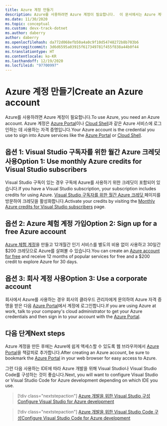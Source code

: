 ```yaml
---
title: Azure 계정 만들기
description: Azure를 사용하려면 Azure 계정이 필요합니다.  이 문서에서는 Azure 계정에 가입하는 일반적인 세 가지 방법을 설명합니다.
ms.date: 11/30/2020
ms.topic: conceptual
ms.custom: devx-track-dotnet
ms.author: daberry
author: daberry
ms.openlocfilehash: da772d068efb50a4a0c9f10d54748272b8b703b6
ms.sourcegitcommit: 3d6d6595a03915f617349781f455f838a44b0f44
ms.translationtype: HT
ms.contentlocale: ko-KR
ms.lasthandoff: 12/19/2020
ms.locfileid: "97700997"
---
```

# <a name="create-an-azure-account"></a><span data-ttu-id="1b17f-104">Azure 계정 만들기</span><span class="sxs-lookup"><span data-stu-id="1b17f-104">Create an Azure account</span></span>

<span data-ttu-id="1b17f-105">Azure를 사용하려면 Azure 계정이 필요합니다.</span><span class="sxs-lookup"><span data-stu-id="1b17f-105">To use Azure, you need an Azure account.</span></span>  <span data-ttu-id="1b17f-106">Azure 계정은 [Azure Portal](https://portal.azure.com)이나 [Cloud Shell](https://shell.azure.com)과 같은 Azure 서비스에 로그인하는 데 사용하는 자격 증명입니다.</span><span class="sxs-lookup"><span data-stu-id="1b17f-106">Your Azure account is the credential you use to sign into Azure services like the [Azure Portal](https://portal.azure.com) or [Cloud Shell](https://shell.azure.com).</span></span>

## <a name="option-1-use-monthly-azure-credits-for-visual-studio-subscribers"></a><span data-ttu-id="1b17f-107">옵션 1: Visual Studio 구독자를 위한 월간 Azure 크레딧 사용</span><span class="sxs-lookup"><span data-stu-id="1b17f-107">Option 1: Use monthly Azure credits for Visual Studio subscribers</span></span>

<span data-ttu-id="1b17f-108">Visual Studio 구독이 있는 경우 구독에 Azure를 사용하기 위한 크레딧이 포함되어 있습니다.</span><span class="sxs-lookup"><span data-stu-id="1b17f-108">If you have a Visual Studio subscription, your subscription includes credits for using Azure.</span></span>  <span data-ttu-id="1b17f-109">[Visual Studio 구독자를 위한 월간 Azure 크레딧 ](https://azure.microsoft.com/pricing/member-offers/credit-for-visual-studio-subscribers/) 페이지를 방문하여 크레딧을 활성화합니다.</span><span class="sxs-lookup"><span data-stu-id="1b17f-109">Activate your credits by visiting the [Monthly Azure credits for Visual Studio subscribers](https://azure.microsoft.com/pricing/member-offers/credit-for-visual-studio-subscribers/) page.</span></span>

## <a name="option-2-sign-up-for-a-free-azure-account"></a><span data-ttu-id="1b17f-110">옵션 2: Azure 체험 계정 가입</span><span class="sxs-lookup"><span data-stu-id="1b17f-110">Option 2: Sign up for a free Azure account</span></span>

<span data-ttu-id="1b17f-111">[Azure 체험 계정](https://azure.microsoft.com/free/dotnet/)을 만들고 12개월간 인기 서비스를 별도의 비용 없이 사용하고 30일간 $200 크레딧으로 Azure를 살펴볼 수 있습니다.</span><span class="sxs-lookup"><span data-stu-id="1b17f-111">You can create an [Azure account for free](https://azure.microsoft.com/free/dotnet/) and receive 12 months of popular services for free and a $200 credit to explore Azure for 30 days.</span></span>

## <a name="option-3-use-a-corporate-account"></a><span data-ttu-id="1b17f-112">옵션 3: 회사 계정 사용</span><span class="sxs-lookup"><span data-stu-id="1b17f-112">Option 3: Use a corporate account</span></span>

<span data-ttu-id="1b17f-113">회사에서 Azure를 사용하는 경우 회사의 클라우드 관리자에게 문의하여 Azure 자격 증명을 받은 다음 [Azure Portal](https://portal.azure.com)에서 계정에 로그인합니다.</span><span class="sxs-lookup"><span data-stu-id="1b17f-113">If you are using Azure at work, talk to your company's cloud administrator to get your Azure credentials and then sign in to your account with the [Azure Portal](https://portal.azure.com).</span></span>

## <a name="next-steps"></a><span data-ttu-id="1b17f-114">다음 단계</span><span class="sxs-lookup"><span data-stu-id="1b17f-114">Next steps</span></span>

<span data-ttu-id="1b17f-115">Azure 계정을 만든 후에는 Azure에 쉽게 액세스할 수 있도록 웹 브라우저에서 [Azure Portal](https://portal.azure.com)을 책갈피로 추가합니다.</span><span class="sxs-lookup"><span data-stu-id="1b17f-115">After creating an Azure account, be sure to bookmark the [Azure Portal](https://portal.azure.com) in your web browser for easy access to Azure.</span></span>

<span data-ttu-id="1b17f-116">그런 다음 사용하는 IDE에 따라 Azure 개발을 위해 Visual Studio나 Visual Studio Code를 구성하는 것이 좋습니다.</span><span class="sxs-lookup"><span data-stu-id="1b17f-116">Next, you will want to configure Visual Studio or Visual Studio Code for Azure development depending on which IDE you use.</span></span>

> [!div class="nextstepaction"]
> [<span data-ttu-id="1b17f-117">Azure 개발을 위한 Visual Studio 구성</span><span class="sxs-lookup"><span data-stu-id="1b17f-117">Configure Visual Studio for Azure development</span></span>](./configure-visual-studio.md)

> [!div class="nextstepaction"]
> [<span data-ttu-id="1b17f-118">Azure 개발을 위한 Visual Studio Code 구성</span><span class="sxs-lookup"><span data-stu-id="1b17f-118">Configure Visual Studio Code for Azure development</span></span>](./configure-vs-code.md)
